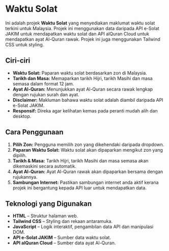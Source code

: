 # Waktu Solat

Ini adalah projek **Waktu Solat** yang menyediakan maklumat waktu solat terkini untuk Malaysia. Projek ini menggunakan data daripada API e-Solat JAKIM untuk mendapatkan waktu solat dan API alQuran Cloud untuk mendapatkan ayat Al-Quran rawak. Projek ini juga menggunakan Tailwind CSS untuk styling.

## Ciri-ciri

- **Waktu Solat:** Paparan waktu solat berdasarkan zon di Malaysia.
- **Tarikh dan Masa:** Memaparkan tarikh Hijri, tarikh Masihi dan masa semasa dalam format 12 jam.
- **Ayat Al-Quran:** Menunjukkan ayat Al-Quran secara rawak lengkap dengan rujukan surah dan ayat.
- **Disclaimer:** Makluman bahawa waktu solat adalah diambil daripada API e-Solat JAKIM.
- **Responsif:** Direka agar kelihatan kemas pada peranti mudah alih dan desktop.

## Cara Penggunaan

1. **Pilih Zon:** Pengguna memilih zon yang dikehendaki daripada dropdown.
2. **Paparan Waktu Solat:** Waktu solat akan dipaparkan mengikut zon yang dipilih.
3. **Tarikh & Masa:** Tarikh Hijri, tarikh Masihi dan masa semasa akan dikemaskini secara automatik.
4. **Ayat Al-Quran:** Ayat Al-Quran rawak akan dipaparkan bersama dengan rujukannya.
5. **Sambungan Internet:** Pastikan sambungan internet anda aktif kerana projek ini bergantung kepada API luar untuk mendapatkan data.

## Teknologi yang Digunakan

- **HTML** – Struktur halaman web.
- **Tailwind CSS** – Styling dan rekaan antaramuka.
- **JavaScript** – Logik interaktif, pengambilan data API dan manipulasi DOM.
- **API e-Solat JAKIM** – Sumber data waktu solat.
- **API alQuran Cloud** – Sumber data ayat Al-Quran.
